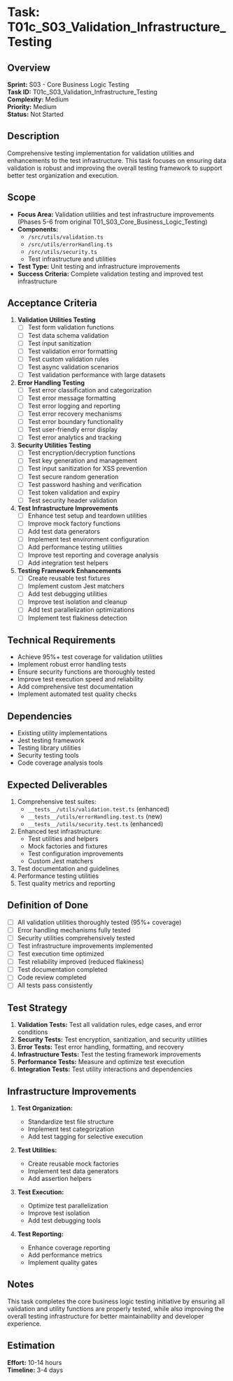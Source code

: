 # Task: T01c_S03_Validation_Infrastructure_Testing

## Overview
**Sprint:** S03 - Core Business Logic Testing  
**Task ID:** T01c_S03_Validation_Infrastructure_Testing  
**Complexity:** Medium  
**Priority:** Medium  
**Status:** Not Started  

## Description
Comprehensive testing implementation for validation utilities and enhancements to the test infrastructure. This task focuses on ensuring data validation is robust and improving the overall testing framework to support better test organization and execution.

## Scope
- **Focus Area:** Validation utilities and test infrastructure improvements (Phases 5-6 from original T01_S03_Core_Business_Logic_Testing)
- **Components:** 
  - `/src/utils/validation.ts`
  - `/src/utils/errorHandling.ts`
  - `/src/utils/security.ts`
  - Test infrastructure and utilities
- **Test Type:** Unit testing and infrastructure improvements
- **Success Criteria:** Complete validation testing and improved test infrastructure

## Acceptance Criteria
1. **Validation Utilities Testing**
   - [ ] Test form validation functions
   - [ ] Test data schema validation
   - [ ] Test input sanitization
   - [ ] Test validation error formatting
   - [ ] Test custom validation rules
   - [ ] Test async validation scenarios
   - [ ] Test validation performance with large datasets

2. **Error Handling Testing**
   - [ ] Test error classification and categorization
   - [ ] Test error message formatting
   - [ ] Test error logging and reporting
   - [ ] Test error recovery mechanisms
   - [ ] Test error boundary functionality
   - [ ] Test user-friendly error display
   - [ ] Test error analytics and tracking

3. **Security Utilities Testing**
   - [ ] Test encryption/decryption functions
   - [ ] Test key generation and management
   - [ ] Test input sanitization for XSS prevention
   - [ ] Test secure random generation
   - [ ] Test password hashing and verification
   - [ ] Test token validation and expiry
   - [ ] Test security header validation

4. **Test Infrastructure Improvements**
   - [ ] Enhance test setup and teardown utilities
   - [ ] Improve mock factory functions
   - [ ] Add test data generators
   - [ ] Implement test environment configuration
   - [ ] Add performance testing utilities
   - [ ] Improve test reporting and coverage analysis
   - [ ] Add integration test helpers

5. **Testing Framework Enhancements**
   - [ ] Create reusable test fixtures
   - [ ] Implement custom Jest matchers
   - [ ] Add test debugging utilities
   - [ ] Improve test isolation and cleanup
   - [ ] Add test parallelization optimizations
   - [ ] Implement test flakiness detection

## Technical Requirements
- Achieve 95%+ test coverage for validation utilities
- Implement robust error handling tests
- Ensure security functions are thoroughly tested
- Improve test execution speed and reliability
- Add comprehensive test documentation
- Implement automated test quality checks

## Dependencies
- Existing utility implementations
- Jest testing framework
- Testing library utilities
- Security testing tools
- Code coverage analysis tools

## Expected Deliverables
1. Comprehensive test suites:
   - `__tests__/utils/validation.test.ts` (enhanced)
   - `__tests__/utils/errorHandling.test.ts` (new)
   - `__tests__/utils/security.test.ts` (enhanced)
2. Enhanced test infrastructure:
   - Test utilities and helpers
   - Mock factories and fixtures
   - Test configuration improvements
   - Custom Jest matchers
3. Test documentation and guidelines
4. Performance testing utilities
5. Test quality metrics and reporting

## Definition of Done
- [ ] All validation utilities thoroughly tested (95%+ coverage)
- [ ] Error handling mechanisms fully tested
- [ ] Security utilities comprehensively tested
- [ ] Test infrastructure improvements implemented
- [ ] Test execution time optimized
- [ ] Test reliability improved (reduced flakiness)
- [ ] Test documentation completed
- [ ] Code review completed
- [ ] All tests pass consistently

## Test Strategy
1. **Validation Tests:** Test all validation rules, edge cases, and error conditions
2. **Security Tests:** Test encryption, sanitization, and security utilities
3. **Error Tests:** Test error handling, formatting, and recovery
4. **Infrastructure Tests:** Test the testing framework improvements
5. **Performance Tests:** Measure and optimize test execution
6. **Integration Tests:** Test utility interactions and dependencies

## Infrastructure Improvements
1. **Test Organization:**
   - Standardize test file structure
   - Implement test categorization
   - Add test tagging for selective execution

2. **Test Utilities:**
   - Create reusable mock factories
   - Implement test data generators
   - Add assertion helpers

3. **Test Execution:**
   - Optimize test parallelization
   - Improve test isolation
   - Add test debugging tools

4. **Test Reporting:**
   - Enhance coverage reporting
   - Add performance metrics
   - Implement quality gates

## Notes
This task completes the core business logic testing initiative by ensuring all validation and utility functions are properly tested, while also improving the overall testing infrastructure for better maintainability and developer experience.

## Estimation
**Effort:** 10-14 hours  
**Timeline:** 3-4 days